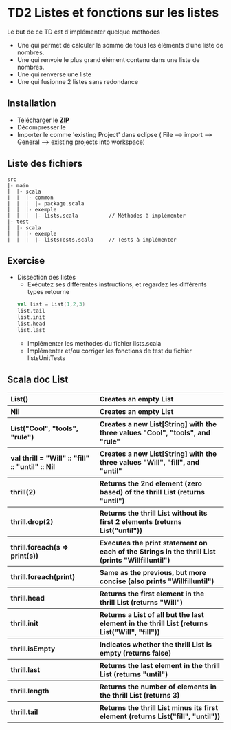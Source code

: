 # TD2 Listes et fonctions sur les listes


Le but de ce TD est d'implémenter quelque methodes
* Une qui permet de calculer la somme de tous les éléments d’une liste de nombres. 
* Une qui renvoie le plus grand élément contenu dans une liste de nombres.
* Une qui renverse une liste
* Une qui fusionne 2 listes sans redondance

## Installation
* Télécharger le [**ZIP**](https://github.com/poussard/scala-TD2/archive/master.zip)
* Décompresser le
* Importer le comme 'existing Project' dans eclipse ( File --> import --> General --> existing projects into workspace)

## Liste des fichiers

    src
    |- main
    |  |- scala
    |  |  |- common
    |  |  |  |- package.scala
    |  |  |- exemple
    |  |  |  |- lists.scala          // Méthodes à implémenter
    |- test
    |  |- scala
    |  |  |- exemple
    |  |  |  |- listsTests.scala     // Tests à implémenter
    
## Exercise
* Dissection des listes
    * Exécutez ses différentes instructions, et regardez les différents types retourne
	```scala
	val list = List(1,2,3)
	list.tail
	list.init
	list.head
	list.last
	```
    * Implémenter les methodes du fichier lists.scala
    * Implémenter et/ou corriger les fonctions de test du fichier listsUnitTests 

## Scala doc List

<div style="text-align:left;">
<table>
<tr>
    <th align="left">List()</th><th align="left">Creates an empty List</th>
</tr>
<tr>
    <th align="left">Nil</th><th align="left">Creates an empty List</th>
</tr>
<tr>
    <th align="left">List("Cool", "tools", "rule")</th><th align="left">Creates a new List[String] with the three values "Cool", "tools", and "rule"</th>
</tr>
<tr>
    <th align="left">val thrill = "Will" :: "fill" :: "until" :: Nil</th><th align="left">Creates a new List[String] with the three values "Will", "fill", and "until"</th>
</tr>
<tr>
    <th align="left">thrill(2)</th><th align="left">Returns the 2nd element (zero based) of the thrill List (returns "until")</th>
</tr>
<tr>
    <th align="left">thrill.drop(2)</th><th align="left">Returns the thrill List without its first 2 elements (returns List("until"))</th>
</tr>
<tr>
    <th align="left">thrill.foreach(s => print(s))</th><th align="left">Executes the print statement on each of the Strings in the thrill List (prints "Willfilluntil")</th>
</tr>
<tr>
    <th align="left">thrill.foreach(print)</th><th align="left">Same as the previous, but more concise (also prints "Willfilluntil")</th>
</tr>
<tr>
    <th align="left">thrill.head</th><th align="left">Returns the first element in the thrill List (returns "Will")</th>
</tr>
<tr>
    <th align="left">thrill.init</th><th align="left">Returns a List of all but the last element in the thrill List (returns List("Will", "fill"))</th>
</tr>
<tr>
    <th align="left">thrill.isEmpty</th><th align="left">Indicates whether the thrill List is empty (returns false)</th>
</tr>
<tr>
    <th align="left">thrill.last</th><th align="left">Returns the last element in the thrill List (returns "until")</th>
</tr>
<tr>
    <th align="left">thrill.length</th><th align="left">Returns the number of elements in the thrill List (returns 3)</th>
</tr>
<tr>
    <th align="left">thrill.tail</th><th align="left">Returns the thrill List minus its first element (returns List("fill", "until"))</th>
</table>
</div>
